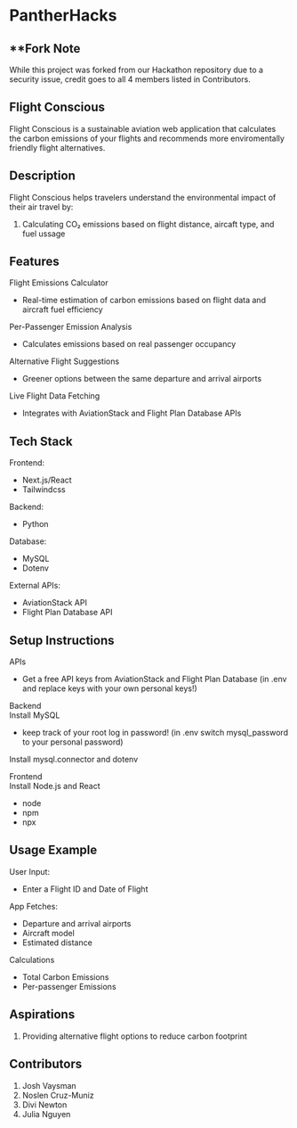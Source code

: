 # PantherHacks

## **Fork Note
  While this project was forked from our Hackathon repository due to a security issue, credit goes to all 4 members listed in Contributors.

## **Flight Conscious**
  Flight Conscious is a sustainable aviation web application that calculates the carbon emissions of your flights and recommends more enviromentally friendly flight alternatives.

## **Description**
  Flight Conscious helps travelers understand the environmental impact of their air travel by:

  1. Calculating CO₂ emissions based on flight distance, aircaft type, and fuel ussage

## **Features**
  Flight Emissions Calculator
  - Real-time estimation of carbon emissions based on flight data and aircraft fuel efficiency

  Per-Passenger Emission Analysis
  - Calculates emissions based on real passenger occupancy 

  Alternative Flight Suggestions
  - Greener options between the same departure and arrival airports

  Live Flight Data Fetching
  - Integrates with AviationStack and Flight Plan Database APIs

## **Tech Stack**
  Frontend:
  - Next.js/React
  - Tailwindcss

  Backend:
  - Python

  Database:
  - MySQL
  - Dotenv

  External APIs:
  - AviationStack API
  - Flight Plan Database API

## **Setup Instructions**
  APIs
  - Get a free API keys from AviationStack and Flight Plan Database (in .env and replace keys with your own personal keys!)

  Backend  
  Install MySQL 
  - keep track of your root log in password! (in .env switch mysql_password to your personal password)

  Install mysql.connector and dotenv

  Frontend  
  Install Node.js and React
  - node 
  - npm
  - npx 


## **Usage Example**
  User Input:
  - Enter a Flight ID and Date of Flight

  App Fetches:
  - Departure and arrival airports
  - Aircraft model
  - Estimated distance

  Calculations
  - Total Carbon Emissions
  - Per-passenger Emissions

## **Aspirations**
  1. Providing alternative flight options to reduce carbon footprint

## **Contributors**
  1. Josh Vaysman
  2. Noslen Cruz-Muniz
  3. Divi Newton
  4. Julia Nguyen

